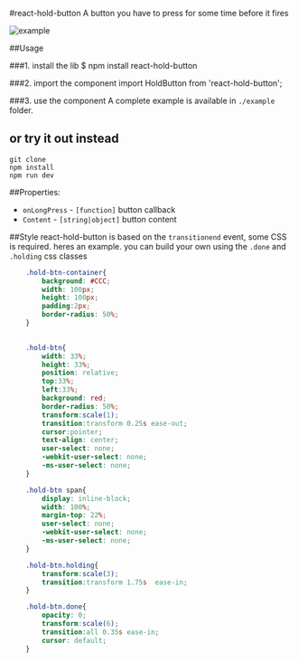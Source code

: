 #react-hold-button
A button you have to press for some time before it fires

![example](https://i.imgflip.com/zt95t.gif)

##Usage

###1. install the lib
   $ npm install react-hold-button


###2. import the component
    import HoldButton from 'react-hold-button';  

###3. use the component
A complete example is available in `./example` folder.
    <HoldButton onLongPress={exampleCallback} Content="text" />


## or try it out instead
    git clone
    npm install
    npm run dev


##Properties:
- `onLongPress` - `[function]` button callback
- `Content` - `[string|object]` button content


##Style
react-hold-button is based on the `transitionend` event, some CSS is required. heres an example. you can build your own using the `.done` and `.holding` css classes
```css
    .hold-btn-container{
        background: #CCC;
        width: 100px;
        height: 100px;
        padding:2px;
        border-radius: 50%;
    }

    
    .hold-btn{
        width: 33%;
        height: 33%;
        position: relative;
        top:33%;
        left:33%;
        background: red;
        border-radius: 50%;
        transform:scale(1); 
        transition:transform 0.25s ease-out;
        cursor:pointer;
        text-align: center; 
        user-select: none; 
        -webkit-user-select: none; 
        -ms-user-select: none; 
    }

    .hold-btn span{
        display: inline-block;
        width: 100%;
        margin-top: 22%;
        user-select: none; 
        -webkit-user-select: none; 
        -ms-user-select: none; 
    }

    .hold-btn.holding{ 
        transform:scale(3); 
        transition:transform 1.75s  ease-in;
    }

    .hold-btn.done{
        opacity: 0;
        transform:scale(6); 
        transition:all 0.35s ease-in;
        cursor: default;
    }
```

